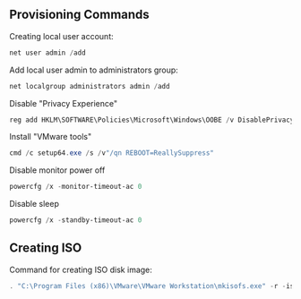 ## Provisioning Commands
Creating local user account:
```powershell
net user admin /add
```
Add local user admin to administrators group:
```powershell
net localgroup administrators admin /add
```
Disable "Privacy Experience"
```powershell
reg add HKLM\SOFTWARE\Policies\Microsoft\Windows\OOBE /v DisablePrivacyExperience /t REG_DWORD /d 1
```
Install "VMware tools"
```powershell
cmd /c setup64.exe /s /v"/qn REBOOT=ReallySuppress"
```
Disable monitor power off
```powershell
powercfg /x -monitor-timeout-ac 0
```
Disable sleep
```powershell
powercfg /x -standby-timeout-ac 0
```
## Creating ISO
Command for creating ISO disk image:
```powershell
. "C:\Program Files (x86)\VMware\VMware Workstation\mkisofs.exe" -r -iso-level 4 -output "C:\DESTINATION\Windows10_autounatted.iso" "C:\SOURCE\"
```
